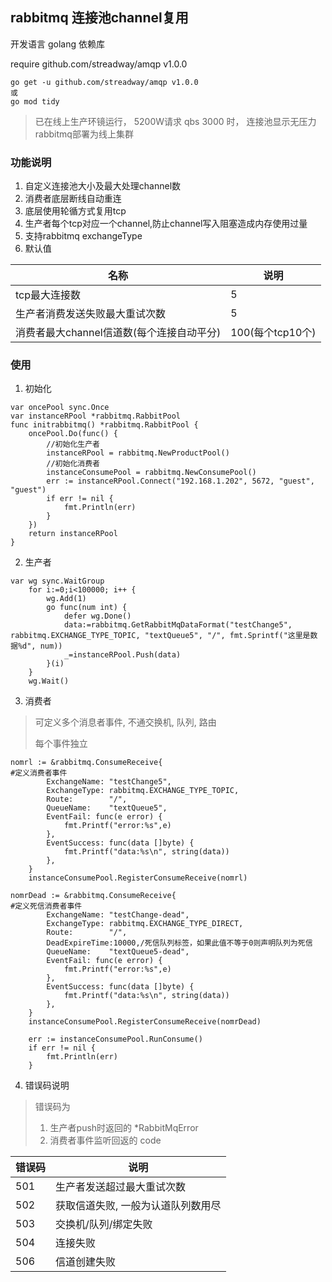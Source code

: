 ## rabbitmq 连接池channel复用

开发语言 golang
依赖库

require github.com/streadway/amqp v1.0.0
```
go get -u github.com/streadway/amqp v1.0.0
或
go mod tidy
```

> 已在线上生产环镜运行， 5200W请求 qbs 3000 时， 连接池显示无压力<br>
> rabbitmq部署为线上集群

### 功能说明
1. 自定义连接池大小及最大处理channel数
2. 消费者底层断线自动重连
3. 底层使用轮循方式复用tcp
4. 生产者每个tcp对应一个channel,防止channel写入阻塞造成内存使用过量
5. 支持rabbitmq exchangeType
6. 默认值

| 名称 | 说明 |
| - | - |
| tcp最大连接数 | 5 |
| 生产者消费发送失败最大重试次数 | 5 |
| 消费者最大channel信道数(每个连接自动平分) | 100(每个tcp10个) |



### 使用
1. 初始化
```
var oncePool sync.Once
var instanceRPool *rabbitmq.RabbitPool
func initrabbitmq() *rabbitmq.RabbitPool {
	oncePool.Do(func() {
        //初始化生产者
		instanceRPool = rabbitmq.NewProductPool()
        //初始化消费者
	    instanceConsumePool = rabbitmq.NewConsumePool()
		err := instanceRPool.Connect("192.168.1.202", 5672, "guest", "guest")
		if err != nil {
			fmt.Println(err)
		}
	})
	return instanceRPool
}
```


2.  生产者
```
var wg sync.WaitGroup
	for i:=0;i<100000; i++ {
		wg.Add(1)
		go func(num int) {
			defer wg.Done()
			data:=rabbitmq.GetRabbitMqDataFormat("testChange5", rabbitmq.EXCHANGE_TYPE_TOPIC, "textQueue5", "/", fmt.Sprintf("这里是数据%d", num))
			_=instanceRPool.Push(data)
		}(i)
	}
	wg.Wait()
```

3. 消费者
> 可定义多个消息者事件, 不通交换机, 队列, 路由
>
> 每个事件独立
>

```
nomrl := &rabbitmq.ConsumeReceive{
#定义消费者事件
		ExchangeName: "testChange5",
		ExchangeType: rabbitmq.EXCHANGE_TYPE_TOPIC,
		Route:        "/",
		QueueName:    "textQueue5",
		EventFail: func(e error) {
			fmt.Printf("error:%s",e)
		},
		EventSuccess: func(data []byte) {
			fmt.Printf("data:%s\n", string(data))
		},
	}
	instanceConsumePool.RegisterConsumeReceive(nomrl)

nomrDead := &rabbitmq.ConsumeReceive{
#定义死信消费者事件
		ExchangeName: "testChange-dead",
		ExchangeType: rabbitmq.EXCHANGE_TYPE_DIRECT,
		Route:        "/",
        DeadExpireTime:10000,/死信队列标签，如果此值不等于0则声明队列为死信
		QueueName:    "textQueue5-dead",
		EventFail: func(e error) {
			fmt.Printf("error:%s",e)
		},
		EventSuccess: func(data []byte) {
			fmt.Printf("data:%s\n", string(data))
		},
	}
	instanceConsumePool.RegisterConsumeReceive(nomrDead)

	err := instanceConsumePool.RunConsume()
	if err != nil {
		fmt.Println(err)
	}
```

4. 错误码说明
> 错误码为
>
> 1. 生产者push时返回的  *RabbitMqError
> 2. 消费者事件监听回返的 code
>
|错误码|说明|
|-|-|
|501|生产者发送超过最大重试次数|
|502|获取信道失败, 一般为认道队列数用尽|
|503|交换机/队列/绑定失败|
|504|连接失败|
|506|信道创建失败|
